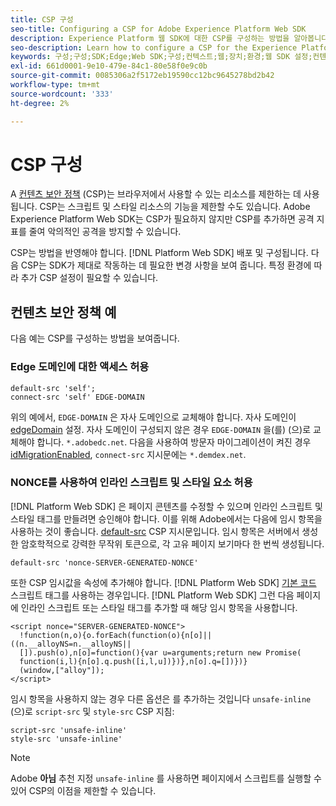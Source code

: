 ```yaml
---
title: CSP 구성
seo-title: Configuring a CSP for Adobe Experience Platform Web SDK
description: Experience Platform 웹 SDK에 대한 CSP를 구성하는 방법을 알아봅니다
seo-description: Learn how to configure a CSP for the Experience Platform Web SDK
keywords: 구성;구성;SDK;Edge;Web SDK;구성;컨텍스트;웹;장치;환경;웹 SDK 설정;컨텐츠 보안 정책;
exl-id: 661d0001-9e10-479e-84c1-80e58f0e9c0b
source-git-commit: 0085306a2f5172eb19590cc12bc9645278bd2b42
workflow-type: tm+mt
source-wordcount: '333'
ht-degree: 2%

---
```


# CSP 구성

A [컨텐츠 보안 정책](https://developer.mozilla.org/ko-KR/docs/Web/HTTP/Headers/Content-Security-Policy) (CSP)는 브라우저에서 사용할 수 있는 리소스를 제한하는 데 사용됩니다. CSP는 스크립트 및 스타일 리소스의 기능을 제한할 수도 있습니다. Adobe Experience Platform Web SDK는 CSP가 필요하지 않지만 CSP를 추가하면 공격 지표를 줄여 악의적인 공격을 방지할 수 있습니다.

CSP는 방법을 반영해야 합니다. [!DNL Platform Web SDK] 배포 및 구성됩니다. 다음 CSP는 SDK가 제대로 작동하는 데 필요한 변경 사항을 보여 줍니다. 특정 환경에 따라 추가 CSP 설정이 필요할 수 있습니다.

## 컨텐츠 보안 정책 예

다음 예는 CSP를 구성하는 방법을 보여줍니다.

### Edge 도메인에 대한 액세스 허용

```
default-src 'self';
connect-src 'self' EDGE-DOMAIN
```

위의 예에서, `EDGE-DOMAIN` 은 자사 도메인으로 교체해야 합니다. 자사 도메인이 [edgeDomain](configuring-the-sdk.md#edge-domain) 설정. 자사 도메인이 구성되지 않은 경우 `EDGE-DOMAIN` 을(를) (으)로 교체해야 합니다. `*.adobedc.net`. 다음을 사용하여 방문자 마이그레이션이 켜진 경우 [idMigrationEnabled](configuring-the-sdk.md#id-migration-enabled), `connect-src` 지시문에는 `*.demdex.net`.

### NONCE를 사용하여 인라인 스크립트 및 스타일 요소 허용

[!DNL Platform Web SDK] 은 페이지 콘텐츠를 수정할 수 있으며 인라인 스크립트 및 스타일 태그를 만들려면 승인해야 합니다. 이를 위해 Adobe에서는 다음에 임시 항목을 사용하는 것이 좋습니다. [default-src](https://developer.mozilla.org/en-US/docs/Web/HTTP/Headers/Content-Security-Policy/default-src) CSP 지시문입니다. 임시 항목은 서버에서 생성한 암호학적으로 강력한 무작위 토큰으로, 각 고유 페이지 보기마다 한 번씩 생성됩니다.

```
default-src 'nonce-SERVER-GENERATED-NONCE'
```

또한 CSP 임시값을 속성에 추가해야 합니다. [!DNL Platform Web SDK] [기본 코드](installing-the-sdk.md#adding-the-code) 스크립트 태그를 사용하는 경우입니다. [!DNL Platform Web SDK] 그런 다음 페이지에 인라인 스크립트 또는 스타일 태그를 추가할 때 해당 임시 항목을 사용합니다.

```
<script nonce="SERVER-GENERATED-NONCE">
  !function(n,o){o.forEach(function(o){n[o]||((n.__alloyNS=n.__alloyNS||
  []).push(o),n[o]=function(){var u=arguments;return new Promise(
  function(i,l){n[o].q.push([i,l,u])})},n[o].q=[])})}
  (window,["alloy"]);
</script>
```

임시 항목을 사용하지 않는 경우 다른 옵션은 를 추가하는 것입니다 `unsafe-inline` (으)로 `script-src` 및 `style-src` CSP 지침:

```
script-src 'unsafe-inline'
style-src 'unsafe-inline'
```

>[!NOTE]
>
>Adobe **아님** 추천 지정 `unsafe-inline` 를 사용하면 페이지에서 스크립트를 실행할 수 있어 CSP의 이점을 제한할 수 있습니다.
